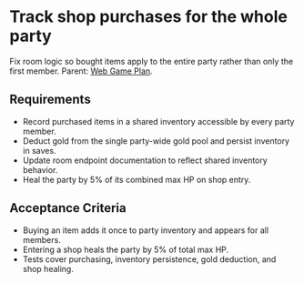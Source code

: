 # Track shop purchases for the whole party
Fix room logic so bought items apply to the entire party rather than only the first member. Parent: [Web Game Plan](../planning/8a7d9c1e-web-game-plan.md).

## Requirements
- Record purchased items in a shared inventory accessible by every party member.
- Deduct gold from the single party-wide gold pool and persist inventory in saves.
- Update room endpoint documentation to reflect shared inventory behavior.
- Heal the party by 5% of its combined max HP on shop entry.

## Acceptance Criteria
- Buying an item adds it once to party inventory and appears for all members.
- Entering a shop heals the party by 5% of total max HP.
- Tests cover purchasing, inventory persistence, gold deduction, and shop healing.
